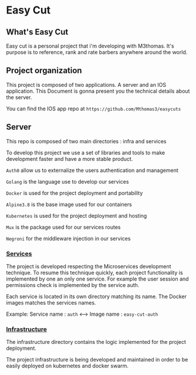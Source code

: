 # Easy Cut

## What's Easy Cut

Easy cut is a personal project that i'm developing with M3thomas.
It's purpose is to reference, rank and rate barbers anywhere around the world.

## Project organization

This project is composed of two applications. 
A server and an IOS application.
This Document is gonna present you the technical details about the server.

You can find the IOS app repo at `https://github.com/Mthomas3/easycuts`

## Server

This repo is composed of two main directories : infra and services

To develop this project we use a set of libraries and tools to make development faster and 
have a more stable product.

`Auth0` allow us to externalize the users authentication and management

`Golang` is the language use to develop our services

`Docker` is used for the project deployment and portability

`Alpine3.8` is the base image used for our containers

`Kubernetes` is used for the project deployment and hosting

`Mux` is the package used for our services routes

`Negroni` for the middleware injection in our services

### [Services](services/README.md)

The project is developed respecting the Microservices development technique.
To resume this technique quickly, each project functionality is implemented by one an only one service.
For example the user session and permissions check is implemented by the service auth.

Each service is located in its own directory matching its name.
The Docker images matches the services names.

Example:
    Service name : `auth` <--> Image name : `easy-cut-auth`

### [Infrastructure](infra/README.md)

The infrastructure directory contains the logic implemented for the project deployment.

The project infrastructure is being developed and maintained in order to be easily deployed
on kubernetes and docker swarm.
